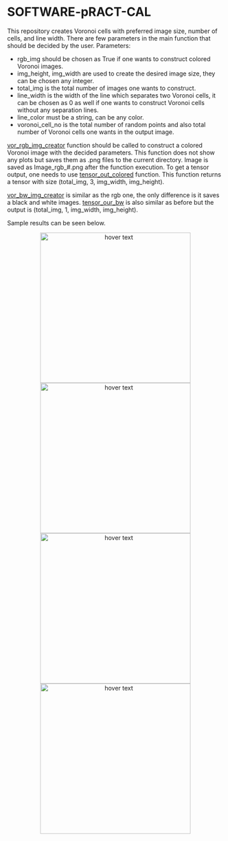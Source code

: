 # SOFTWARE-pRACT-CAL
  This repository creates Voronoi cells with preferred image size, number of cells, and line width. There are few parameters in the main function that should be decided by the user.
Parameters:
  * rgb_img should be chosen as True if one wants to construct colored Voronoi images.
  * img_height, img_width are used to create the desired image size, they can be chosen any integer.
  * total_img is the total number of images one wants to construct.
  * line_width is the width of the line which separates two Voronoi cells, it can be chosen as 0 as well if one wants to construct Voronoi cells without any separation lines.
  * line_color must be a string, can be any color.
  * voronoi_cell_no is the total number of random points and also total number of Voronoi cells one wants in the output image.
  
  <ins>vor_rgb_img_creator</ins> function should be called to construct a colored Voronoi image with the decided parameters. This function does not show any plots but saves them as .png files to the current directory.
 Image is saved as Image_rgb_#.png after the function execution.
  To get a tensor output, one needs to use <ins>tensor_out_colored</ins> function. This function returns a tensor with size (total_img, 3, img_width, img_height).
  
  <ins>vor_bw_img_creator</ins> is similar as the rgb one, the only difference is it saves a black and white images.
  <ins>tensor_our_bw</ins> is also similar as before but the output is (total_img, 1, img_width, img_height).

  Sample results can be seen below.

<p align="center">
  <img src="https://github.com/cemdaloglu/SOFTWARE-pRACT-CAL/blob/main/Results/Image_rgb%201.png" width="350" title="hover text">
  <img src="https://github.com/cemdaloglu/SOFTWARE-pRACT-CAL/blob/main/Results/Image_rgb%202_lines.png" width="350" title="hover text">
  <img src="https://github.com/cemdaloglu/SOFTWARE-pRACT-CAL/blob/main/Results/Image%201.png" width="350" title="hover text">
  <img src="https://github.com/cemdaloglu/SOFTWARE-pRACT-CAL/blob/main/Results/Image%202_lines.png" width="350" title="hover text">
</p>
